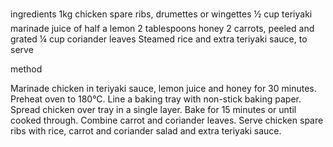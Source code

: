ingredients
1kg chicken spare ribs, drumettes or wingettes
½ cup teriyaki marinade
juice of half a lemon
2 tablespoons honey
2 carrots, peeled and grated
¼ cup coriander leaves
Steamed rice and extra teriyaki sauce, to serve

method

Marinade chicken in teriyaki sauce, lemon juice and honey for 30 minutes.
Preheat oven to 180°C. Line a baking tray with non-stick baking paper. Spread chicken over tray in a single layer. Bake for 15 minutes or until cooked through.
Combine carrot and coriander leaves.
Serve chicken spare ribs with rice, carrot and coriander salad and extra teriyaki sauce.

